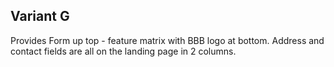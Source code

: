 ## Variant G

Provides Form up top - feature matrix with BBB logo at bottom.
Address and contact fields are all on the landing page in 2 columns.